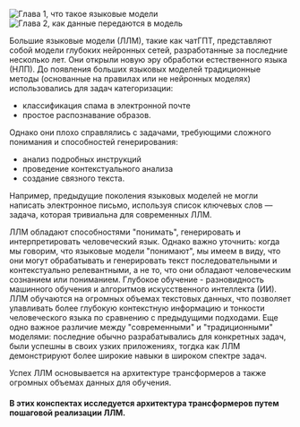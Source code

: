 ![Глава 1, что такое языковые модели](01.ipynb)
![Глава 2, как данные передаются в модель](02.ipynb)

Большие языковые модели (ЛЛМ), такие как чатГПТ, представляют собой модели глубоких нейронных сетей, разработанные за последние несколько лет. Они открыли новую эру обработки естественного языка (НЛП). До появления больших языковых моделей традиционные методы (основанные на правилах или не нейронных моделях) использовались для задач категоризации:
 - классификация спама в электронной почте
 - простое распознавание образов.
 
 Однако они плохо справлялись с задачами, требующими сложного понимания и способностей генерирования:
  - анализ подробных инструкций
  - проведение контекстуального анализа
  - создание связного текста. 
  
Например, предыдущие поколения языковых моделей не могли написать электронное письмо, используя список ключевых слов — задача, которая тривиальна для современных ЛЛМ.

ЛЛМ обладают способностями "понимать", генерировать и интерпретировать человеческий язык. Однако важно уточнить: когда мы говорим, что языковые модели "понимают", мы имеем в виду, что они могут обрабатывать и генерировать текст последовательными и контекстуально релевантными, а не то, что они обладают человеческим сознанием или пониманием. Глубокое обучение - разновидность машинного обучения и алгоритмов искусственного интеллекта (ИИ). ЛЛМ обучаются на огромных объемах текстовых данных, что позволяет улавливать более глубокую контекстную информацию и тонкости человеческого языка по сравнению с предыдущими подходами. Еще одно важное различие между "современными" и "традиционными" моделями: последние обычно разрабатывались для конкретных задач, были успешны в своих узких приложениях, тогдка как ЛЛМ демонстрируют более широкие навыки в широком спектре задач.

Успех ЛЛМ основывается на архитектуре трансформеров а также огромных объемах данных для обучения.

#### В этих конспектах исследуется архитектура трансформеров путем пошаговой реализации ЛЛМ.  
